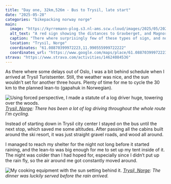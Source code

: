 ```yaml
---
title: "Day one, 32km,526m - Bus to Trysil, late start"
date: "2025-05-28"
categories: "bikepacking norway norge"
main:
  image: "https://kyrremann-plog.s3.nl-ams.scw.cloud/images/2025/05/20250529_095359.jpg"
  alt_text: "A red sign showing the distances to Gravberget, and Magnor."
  caption: "There where surprisingly few of these types of sign, and none of them specified the length to Halden."
  location: "Trysil, Norge"
  coordinates: "61.08870399972223,11.990555999722222"
  coordinates_url: "https://www.google.com/maps/place/61.08870399972223,11.990555999722222"
strava: "https://www.strava.com/activities/14624084536"
---
```


As there where some delays out of Oslo, I was a bit behind schedule when I arrived at Trysil Turistsenter. Still, the weather was nice, and the sun wouldn’t set for another three hours. Plenty of time for me to cycle the 30 km to the planned lean-to (gapahuk in Norwegian).

![Using forced perspective, I made a statute of a log driver huge, towering over the woods.](https://kyrremann-plog.s3.nl-ams.scw.cloud/images/2025/05/20250528_203503.jpg)
*[Trysil, Norge](https://www.google.com/maps/place/61.2472512,12.015076):  There has been a lot of log driving throughout the whole route I’m cycling.*

Instead of starting down in Trysil city center I stayed on the bus until the next stop, which saved me some altitudes. After passing all the cabins built around the ski resort, it was just straight gravel roads, and wood all around.

I managed to reach my shelter for the night not long before it started raining, and the lean-to was big enough for me to set up my tent inside of it. The night was colder than I had hoped for, especially since I didn’t put up the rain fly, so the air around me got constantly moved around.

![My cooking equipment with the sun setting behind it.](https://kyrremann-plog.s3.nl-ams.scw.cloud/images/2025/05/20250528_214304.jpg)
*[Trysil, Norge](https://www.google.com/maps/place/61.16075479972222,11.930018099722222): The dinner was luckily served before the rain arrived.*
